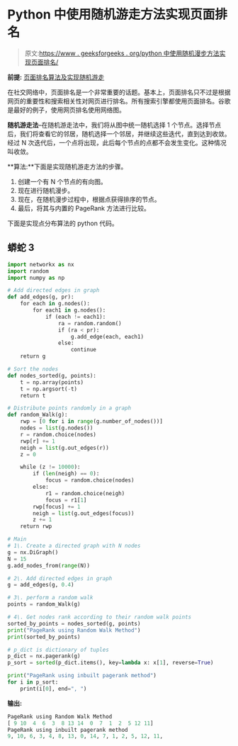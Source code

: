 # Python 中使用随机游走方法实现页面排名

> 原文:[https://www . geeksforgeeks . org/python 中使用随机漫步方法实现页面排名/](https://www.geeksforgeeks.org/implementation-of-page-rank-using-random-walk-method-in-python/)

**前提:** [页面排名算法及实现](https://www.geeksforgeeks.org/page-rank-algorithm-implementation/)[随机游走](https://www.geeksforgeeks.org/random-walk-implementation-python/)

在社交网络中，页面排名是一个非常重要的话题。基本上，页面排名只不过是根据网页的重要性和搜索相关性对网页进行排名。所有搜索引擎都使用页面排名。谷歌是最好的例子，使用网页排名使用网络图。

**随机游走法**–在随机游走法中，我们将从图中统一随机选择 1 个节点。选择节点后，我们将查看它的邻居，随机选择一个邻居，并继续这些迭代，直到达到收敛。经过 N 次迭代后，一个点将出现，此后每个节点的点都不会发生变化。这种情况叫收敛。

**算法:**下面是实现随机游走方法的步骤。

1.  创建一个有 N 个节点的有向图。
2.  现在进行随机漫步。
3.  现在，在随机漫步过程中，根据点获得排序的节点。
4.  最后，将其与内置的 PageRank 方法进行比较。

下面是实现点分布算法的 python 代码。

## 蟒蛇 3

```py
import networkx as nx
import random
import numpy as np

# Add directed edges in graph
def add_edges(g, pr):
    for each in g.nodes():
        for each1 in g.nodes():
            if (each != each1):
                ra = random.random()
                if (ra < pr):
                    g.add_edge(each, each1)
                else:
                    continue
    return g

# Sort the nodes
def nodes_sorted(g, points):
    t = np.array(points)
    t = np.argsort(-t)
    return t

# Distribute points randomly in a graph
def random_Walk(g):
    rwp = [0 for i in range(g.number_of_nodes())]
    nodes = list(g.nodes())
    r = random.choice(nodes)
    rwp[r] += 1
    neigh = list(g.out_edges(r))
    z = 0

    while (z != 10000):
        if (len(neigh) == 0):
            focus = random.choice(nodes)
        else:
            r1 = random.choice(neigh)
            focus = r1[1]
        rwp[focus] += 1
        neigh = list(g.out_edges(focus))
        z += 1
    return rwp

# Main
# 1\. Create a directed graph with N nodes
g = nx.DiGraph()
N = 15
g.add_nodes_from(range(N))

# 2\. Add directed edges in graph
g = add_edges(g, 0.4)

# 3\. perform a random walk
points = random_Walk(g)

# 4\. Get nodes rank according to their random walk points
sorted_by_points = nodes_sorted(g, points)
print("PageRank using Random Walk Method")
print(sorted_by_points)

# p_dict is dictionary of tuples
p_dict = nx.pagerank(g)
p_sort = sorted(p_dict.items(), key=lambda x: x[1], reverse=True)

print("PageRank using inbuilt pagerank method")
for i in p_sort:
    print(i[0], end=", ")
```

**输出:**

```py
PageRank using Random Walk Method
[ 9 10  4  6  3  8 13 14  0  7  1  2  5 12 11]
PageRank using inbuilt pagerank method
9, 10, 6, 3, 4, 8, 13, 0, 14, 7, 1, 2, 5, 12, 11, 

```